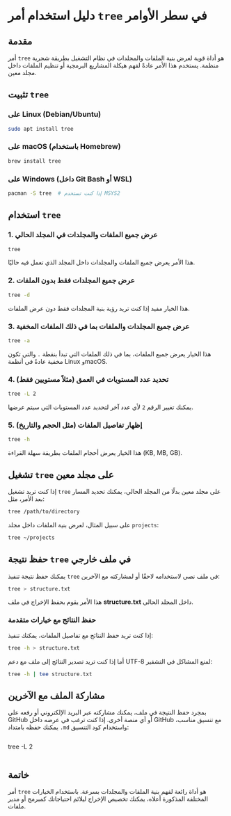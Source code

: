 # دليل استخدام أمر `tree` في سطر الأوامر

## مقدمة
أمر `tree` هو أداة قوية لعرض بنية الملفات والمجلدات في نظام التشغيل بطريقة شجرية منظمة. يستخدم هذا الأمر عادةً لفهم هيكلة المشاريع البرمجية أو تنظيم الملفات داخل مجلد معين.

## تثبيت `tree`
### على Linux (Debian/Ubuntu)
```bash
sudo apt install tree
```
### على macOS (باستخدام Homebrew)
```bash
brew install tree
```
### على Windows (داخل Git Bash أو WSL)
```bash
pacman -S tree  # إذا كنت تستخدم MSYS2
```

## استخدام `tree`

### 1. عرض جميع الملفات والمجلدات في المجلد الحالي
```bash
tree
```
هذا الأمر يعرض جميع الملفات والمجلدات داخل المجلد الذي تعمل فيه حاليًا.

### 2. عرض جميع المجلدات فقط بدون الملفات
```bash
tree -d
```
هذا الخيار مفيد إذا كنت تريد رؤية بنية المجلدات فقط دون عرض الملفات.

### 3. عرض جميع المجلدات والملفات بما في ذلك الملفات المخفية
```bash
tree -a
```
هذا الخيار يعرض جميع الملفات، بما في ذلك الملفات التي تبدأ بنقطة `.` والتي تكون مخفية عادةً في أنظمة Linux وmacOS.

### 4. تحديد عدد المستويات في العمق (مثلاً مستويين فقط)
```bash
tree -L 2
```
يمكنك تغيير الرقم `2` لأي عدد آخر لتحديد عدد المستويات التي سيتم عرضها.

### 5. إظهار تفاصيل الملفات (مثل الحجم والتاريخ)
```bash
tree -h
```
هذا الخيار يعرض أحجام الملفات بطريقة سهلة القراءة (KB, MB, GB).

## تشغيل `tree` على مجلد معين
إذا كنت تريد تشغيل `tree` على مجلد معين بدلًا من المجلد الحالي، يمكنك تحديد المسار بعد الأمر، مثل:
```bash
tree /path/to/directory
```
على سبيل المثال، لعرض بنية الملفات داخل مجلد `projects`:
```bash
tree ~/projects
```

## حفظ نتيجة `tree` في ملف خارجي
يمكنك حفظ نتيجة تنفيذ `tree` في ملف نصي لاستخدامه لاحقًا أو لمشاركته مع الآخرين:
```bash
tree > structure.txt
```
هذا الأمر يقوم بحفظ الإخراج في ملف **structure.txt** داخل المجلد الحالي.

### حفظ النتائج مع خيارات متقدمة
إذا كنت تريد حفظ النتائج مع تفاصيل الملفات، يمكنك تنفيذ:
```bash
tree -h > structure.txt
```
أما إذا كنت تريد تصدير النتائج إلى ملف مع دعم UTF-8 لمنع المشاكل في التشفير:
```bash
tree -h | tee structure.txt
```

## مشاركة الملف مع الآخرين
بمجرد حفظ النتيجة في ملف، يمكنك مشاركته عبر البريد الإلكتروني أو رفعه على GitHub أو أي منصة أخرى. إذا كنت ترغب في عرضه داخل GitHub مع تنسيق مناسب، يمكنك حفظه بامتداد `.md` واستخدام كود التنسيق:
```markdown
```
tree -L 2
```
```

## خاتمة
أمر `tree` هو أداة رائعة لفهم بنية الملفات والمجلدات بسرعة. باستخدام الخيارات المختلفة المذكورة أعلاه، يمكنك تخصيص الإخراج ليلائم احتياجاتك كمبرمج أو مدير ملفات.


